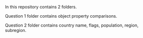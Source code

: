 In this repository contains 2 folders.

Question 1 folder contains object property comparisons.

Question 2 folder contains country name, flags, population, region, subregion.


 